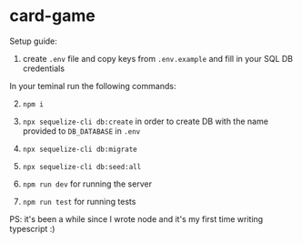 # card-game

Setup guide:

1. create `.env` file and copy keys from `.env.example` and fill in your SQL DB credentials

In your teminal run the following commands:

2. `npm i`

3. `npx sequelize-cli db:create` in order to create DB with the name provided to `DB_DATABASE` in `.env`

4. `npx sequelize-cli db:migrate`

5. `npx sequelize-cli db:seed:all`

6. `npm run dev` for running the server

7. `npm run test` for running tests




PS: it's been a while since I wrote node and it's my first time writing typescript :)
